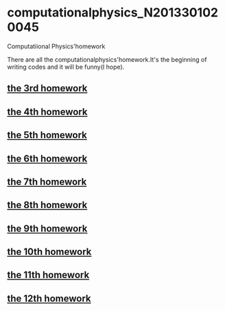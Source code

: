 # computationalphysics_N2013301020045
Computatiional Physics'homework

There are all the computationalphysics'homework.It's the beginning of writing codes and it will be funny(I hope).

[the 3rd homework](https://github.com/luomingyu/computationalphysics_N2013301020045/blob/master/the%203rd%20homework.md)       
---
[the 4th homework](https://github.com/luomingyu/computationalphysics_N2013301020045/blob/master/the%204th%20homework.md)       
---
[the 5th homework](https://github.com/luomingyu/computationalphysics_N2013301020045/blob/master/the%205th%20homework.md)       
---
[the 6th homework](https://github.com/luomingyu/computationalphysics_N2013301020045/blob/master/the%206th%20homework.md)       
---
[the 7th homework](https://github.com/luomingyu/computationalphysics_N2013301020045/blob/master/the%207th%20homework.md)       
---
[the 8th homework](https://github.com/luomingyu/computationalphysics_N2013301020045/blob/master/the%208th%20homework.md)       
---
[the 9th homework](https://github.com/luomingyu/computationalphysics_N2013301020045/blob/master/the%209th%20homework.md)       
---
[the 10th homework](https://github.com/luomingyu/computationalphysics_N2013301020045/blob/master/the%2010th%20homework.md)       
---
[the 11th homework](https://github.com/luomingyu/computationalphysics_N2013301020045/blob/master/the%2011th%20homework.md)       
---
[the 12th homework](https://github.com/luomingyu/computationalphysics_N2013301020045/blob/master/the%2012th%20homework.md)       
---
